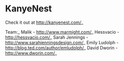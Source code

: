 # KanyeNest

Check it out at http://kanyenest.com/_

Team:_
Malik - http://www.marmight.com/_
Hessvacio - http://hessvacio.com/_
Sarah Jennings - http://www.sarahjenningsdesign.com/_
Emily Ludolph - http://blog.ted.com/author/emludolph/_
David Dworin - http://www.dworin.com/_
